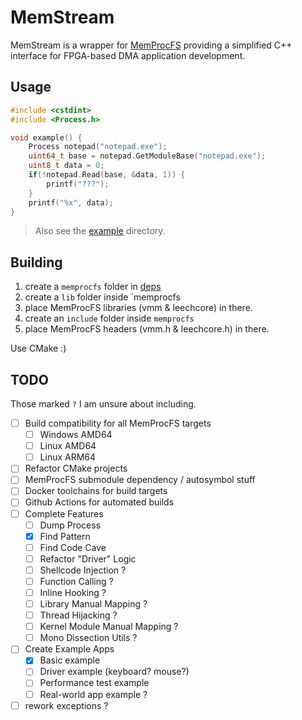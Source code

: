 # MemStream

MemStream is a wrapper for [MemProcFS](#) providing a simplified C++ interface for FPGA-based DMA application development.

## Usage

```c++
#include <cstdint>
#include <Process.h>

void example() {
    Process notepad("notepad.exe");
    uint64_t base = notepad.GetModuleBase("notepad.exe");
    uint8_t data = 0;
    if(!notepad.Read(base, &data, 1)) {
        printf("???");
    }
    printf("%x", data);
}
```

> Also see the [example](./example) directory.

## Building

1. create a `memprocfs` folder in [deps](./deps)
2. create a `lib` folder inside `memprocfs
3. place MemProcFS libraries (vmm & leechcore) in there.
4. create an `include` folder inside `memprocfs`
5. place MemProcFS headers (vmm.h & leechcore.h) in there.

Use CMake :)

## TODO

Those marked `?` I am unsure about including.

- [ ] Build compatibility for all MemProcFS targets
  - [ ] Windows AMD64
  - [ ] Linux AMD64
  - [ ] Linux ARM64
- [ ] Refactor CMake projects
- [ ] MemProcFS submodule dependency / autosymbol stuff
- [ ] Docker toolchains for build targets
- [ ] Github Actions for automated builds
- [ ] Complete Features
  - [ ] Dump Process
  - [x] Find Pattern
  - [ ] Find Code Cave
  - [ ] Refactor "Driver" Logic
  - [ ] Shellcode Injection ?
  - [ ] Function Calling ?
  - [ ] Inline Hooking ?
  - [ ] Library Manual Mapping ?
  - [ ] Thread Hijacking ?
  - [ ] Kernel Module Manual Mapping ?
  - [ ] Mono Dissection Utils ?
- [ ] Create Example Apps
  - [x] Basic example
  - [ ] Driver example (keyboard? mouse?)
  - [ ] Performance test example
  - [ ] Real-world app example ?
- [ ] rework exceptions ?
